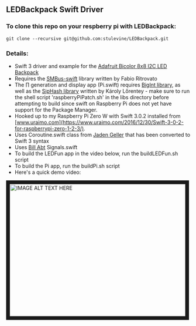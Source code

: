 ## LEDBackpack Swift Driver

### To clone this repo on your respberry pi with LEDBackpack: 
`git clone --recursive git@github.com:stulevine/LEDBackpack.git`
### Details:
* Swift 3 driver and example for the [Adafruit Bicolor 8x8 I2C LED Backpack](https://www.adafruit.com/products/902)
* Requires the [SMBus-swift](https://github.com/Sephiroth87) library written by Fabio Ritrovato
* The ∏ generation and display app (Pi.swift) requires [BigInt library](https://github.com/lorentey/BigInt), as well as the [SipHash library](https://github.com/lorentey/SipHash) written by Károly Lőrentey - make sure to run the shell script 'raspberryPiPatch.sh' in the libs directory before attempting to build since swift on Raspberry Pi does not yet have support for the Package Manager.
* Hooked up to my Raspberry Pi Zero W with Swift 3.0.2 installed from [www.uraimo.com](https://www.uraimo.com/2016/12/30/Swift-3-0-2-for-raspberrypi-zero-1-2-3/).
* Uses Coroutine.swift class from [Jaden Geller](https://github.com/JadenGeller/Yield) that has been converted to Swift 3 syntax
* Uses [Bill Abt](https://github.com/IBM-Swift/BlueSignals) Signals.swift
* To build the LEDFun app in the video below, run the buildLEDFun.sh script
* To build the Pi app, run the buildPi.sh script
* Here's a quick demo video:

<a href="http://www.youtube.com/watch?feature=player_embedded&v=636hou_Y_Fg
" target="_blank"><img src="http://img.youtube.com/vi/636hou_Y_Fg/0.jpg" 
alt="IMAGE ALT TEXT HERE" width="480" height="360" border="10" /></a>
